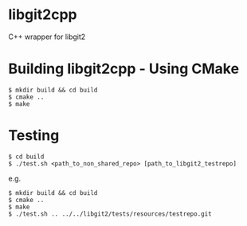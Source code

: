libgit2cpp
=======

C++ wrapper for libgit2

Building libgit2cpp - Using CMake
==============================

    $ mkdir build && cd build
    $ cmake ..
    $ make

Testing 
=======

    $ cd build
    $ ./test.sh <path_to_non_shared_repo> [path_to_libgit2_testrepo]

e.g.
    
    $ mkdir build && cd build
    $ cmake ..
    $ make
    $ ./test.sh .. ../../libgit2/tests/resources/testrepo.git

